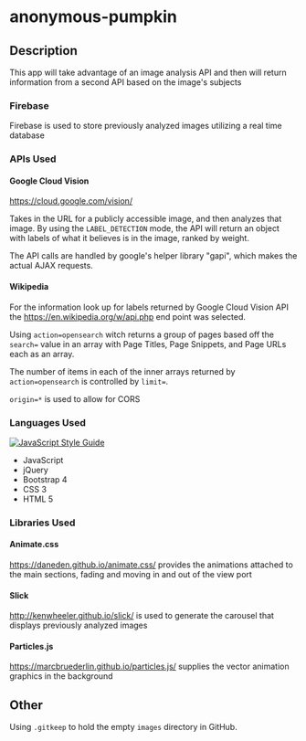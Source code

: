 # anonymous-pumpkin

## Description
This app will take advantage of an image analysis API and then will return information from a second API based on the image's subjects

### Firebase
Firebase is used to store previously analyzed images utilizing a real time database

### APIs Used
#### Google Cloud Vision
https://cloud.google.com/vision/

Takes in the URL for a publicly accessible image, and then analyzes that image. By using the `LABEL_DETECTION` mode, the API will return an object with labels of what it believes is in the image, ranked by weight. 

The API calls are handled by google's helper library "gapi", which makes the actual AJAX requests.

#### Wikipedia
For the information look up for labels returned by Google Cloud Vision API the https://en.wikipedia.org/w/api.php end point was selected.

Using `action=opensearch` witch returns a group of pages based off the `search=` value in an array with Page Titles, Page Snippets, and Page URLs each as an array.

The number of items in each of the inner arrays returned by `action=opensearch` is controlled by `limit=`.

`origin=*` is used to allow for CORS

### Languages Used
[![JavaScript Style Guide](https://img.shields.io/badge/code_style-standard-brightgreen.svg)](https://standardjs.com)
  * JavaScript
  * jQuery
  * Bootstrap 4
  * CSS 3
  * HTML 5

### Libraries Used
#### Animate.css
https://daneden.github.io/animate.css/ provides the animations attached to the main sections, fading and moving in and out of the view port

#### Slick
http://kenwheeler.github.io/slick/ is used to generate the carousel that displays previously analyzed images

#### Particles.js
https://marcbruederlin.github.io/particles.js/ supplies the vector animation graphics in the background

## Other
Using `.gitkeep` to hold the empty `images` directory in GitHub.
